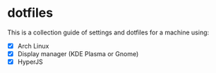 # dotfiles

This is a collection guide of settings and dotfiles for a machine using:

- [x] Arch Linux
- [x] Display manager (KDE Plasma or Gnome)
- [x] HyperJS
